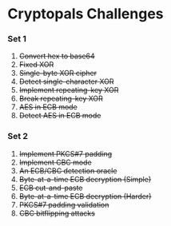 # Cryptopals Challenges

### Set 1
1. ~~Convert hex to base64~~
2. ~~Fixed XOR~~
3. ~~Single-byte XOR cipher~~
4. ~~Detect single-character XOR~~
5. ~~Implement repeating-key XOR~~
6. ~~Break repeating-key XOR~~
7. ~~AES in ECB mode~~
8. ~~Detect AES in ECB mode~~

### Set 2
1. ~~Implement PKCS#7 padding~~
2. ~~Implement CBC mode~~
3. ~~An ECB/CBC detection oracle~~
4. ~~Byte-at-a-time ECB decryption (Simple)~~
5. ~~ECB cut-and-paste~~
6. ~~Byte-at-a-time ECB decryption (Harder)~~
7. ~~PKCS#7 padding validation~~
8. ~~CBC bitflipping attacks~~